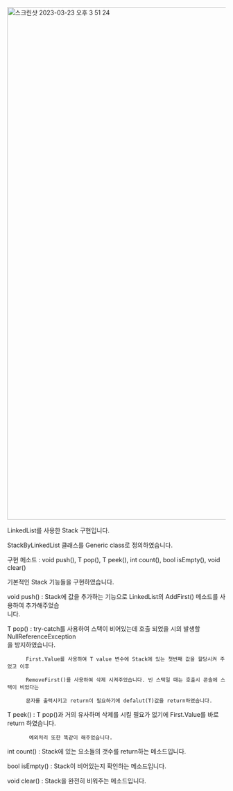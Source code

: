 <img width="1183" alt="스크린샷 2023-03-23 오후 3 51 24" src="https://user-images.githubusercontent.com/114234223/227127331-d7d509aa-7e20-4a2f-a50f-197a9b6ca3c4.png">


LinkedList를 사용한 Stack 구현입니다.

StackByLinkedList 클래스를 Generic class로 정의하였습니다.

구현 메소드 : void push(), T pop(), T peek(), int count(), bool isEmpty(), void clear()


기본적인 Stack 기능들을 구현하였습니다.

void push() : Stack에 값을 추가하는 기능으로 LinkedList의 AddFirst() 메소드를 사용하여 추가해주었습         
           니다.

T pop() : try-catch를 사용하여 스택이 비어있는데 호출 되었을 시의 발생할 NullReferenceException                   
          을 방지하였습니다.
          
          First.Value를 사용하여 T value 변수에 Stack에 있는 첫번째 값을 할당시켜 주었고 이후
          
          RemoveFirst()를 사용하여 삭제 시켜주었습니다. 빈 스택일 때는 호출시 콘솔에 스택이 비었다는 
          
          문자를 출력시키고 return이 필요하기에 defalut(T)값을 return하였습니다.

T peek() : T pop()과 거의 유사하며 삭제를 시킬 필요가 없기에 First.Value를 바로 return 하였습니다.
           
           예외처리 또한 똑같이 해주었습니다.

int count() : Stack에 있는 요소들의 갯수를 return하는 메소드입니다.

bool isEmpty() : Stack이 비어있는지 확인하는 메소드입니다.

void clear() : Stack을 완전히 비워주는 메소드입니다.
